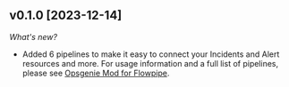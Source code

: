 ## v0.1.0 [2023-12-14]

_What's new?_

- Added 6 pipelines to make it easy to connect your Incidents and Alert resources and more. For usage information and a full list of pipelines, please see [Opsgenie Mod for Flowpipe](https://hub.flowpipe.io/mods/turbot/opsgenie).
